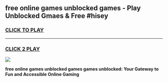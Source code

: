 
## free online games unblocked games - Play Unblocked Gmaes & Free #hisey
<h3>
<a href="https://news.freeplayer.one?title=free_online_games_unblocked_games&ref=24F">CLICK TO PLAY</a></h3>
<hr>

<h3>
<a href="https://news.freeplayer.one?title=free_online_games_unblocked_games&ref=24F">CLICK 2 PLAY</a>
  
</h3>

<a href="https://news.freeplayer.one?title=free_online_games_unblocked_games&ref=24F/"><img src="https://clearcache.store/games.png"></a>


**free online games unblocked games games unblocked: Your Gateway to Fun and Accessible Online Gaming**
